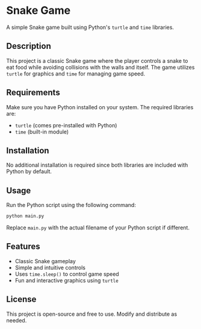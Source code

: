 # Snake Game
A simple Snake game built using Python's `turtle` and `time` libraries.

## Description
This project is a classic Snake game where the player controls a snake to eat food while avoiding collisions with the walls and itself. The game utilizes `turtle` for graphics and `time` for managing game speed.

## Requirements
Make sure you have Python installed on your system. The required libraries are:
- `turtle` (comes pre-installed with Python)
- `time` (built-in module)

## Installation
No additional installation is required since both libraries are included with Python by default.

## Usage
Run the Python script using the following command:
```sh
python main.py
```
Replace `main.py` with the actual filename of your Python script if different.

## Features
- Classic Snake gameplay
- Simple and intuitive controls
- Uses `time.sleep()` to control game speed
- Fun and interactive graphics using `turtle`

## License
This project is open-source and free to use. Modify and distribute as needed.

